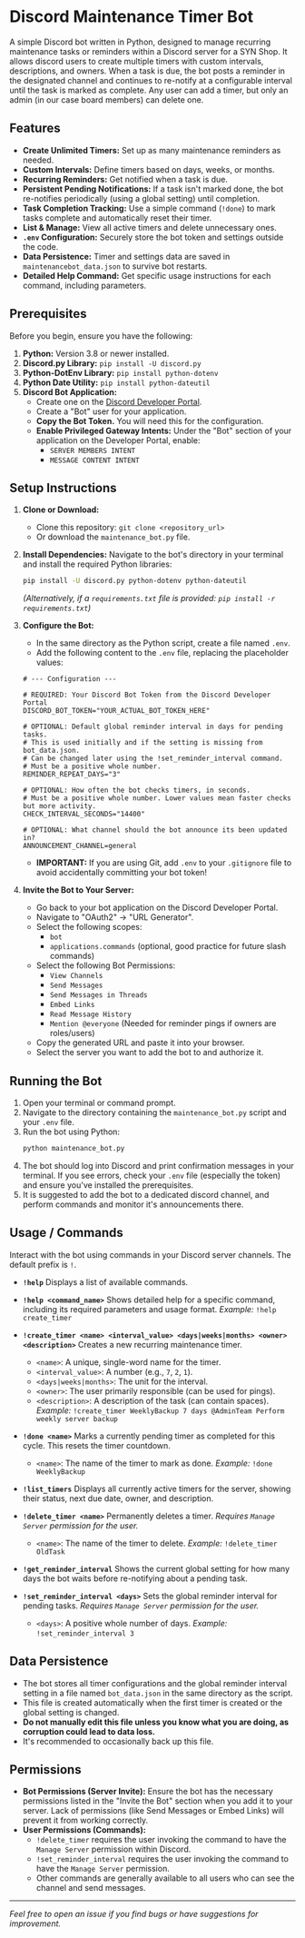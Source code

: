 # Discord Maintenance Timer Bot

A simple Discord bot written in Python, designed to manage recurring maintenance tasks or reminders within a Discord server for a SYN Shop. It allows discord users to create multiple timers with custom intervals, descriptions, and owners. When a task is due, the bot posts a reminder in the designated channel and continues to re-notify at a configurable interval until the task is marked as complete. Any user can add a timer, but only an admin (in our case board members) can delete one.

## Features

*   **Create Unlimited Timers:** Set up as many maintenance reminders as needed.
*   **Custom Intervals:** Define timers based on days, weeks, or months.
*   **Recurring Reminders:** Get notified when a task is due.
*   **Persistent Pending Notifications:** If a task isn't marked done, the bot re-notifies periodically (using a global setting) until completion.
*   **Task Completion Tracking:** Use a simple command (`!done`) to mark tasks complete and automatically reset their timer.
*   **List & Manage:** View all active timers and delete unnecessary ones.
*   **`.env` Configuration:** Securely store the bot token and settings outside the code.
*   **Data Persistence:** Timer and settings data are saved in `maintenancebot_data.json` to survive bot restarts.
*   **Detailed Help Command:** Get specific usage instructions for each command, including parameters.

## Prerequisites

Before you begin, ensure you have the following:

1.  **Python:** Version 3.8 or newer installed.
2.  **Discord.py Library:** `pip install -U discord.py`
3.  **Python-DotEnv Library:** `pip install python-dotenv`
4.  **Python Date Utility:** `pip install python-dateutil`
5.  **Discord Bot Application:**
    *   Create one on the [Discord Developer Portal](https://discord.com/developers/applications).
    *   Create a "Bot" user for your application.
    *   **Copy the Bot Token.** You will need this for the configuration.
    *   **Enable Privileged Gateway Intents:** Under the "Bot" section of your application on the Developer Portal, enable:
        *   `SERVER MEMBERS INTENT`
        *   `MESSAGE CONTENT INTENT`

## Setup Instructions

1.  **Clone or Download:**
    *   Clone this repository: `git clone <repository_url>`
    *   Or download the `maintenance_bot.py` file.

2.  **Install Dependencies:**
    Navigate to the bot's directory in your terminal and install the required Python libraries:
    ```bash
    pip install -U discord.py python-dotenv python-dateutil
    ```
    *(Alternatively, if a `requirements.txt` file is provided: `pip install -r requirements.txt`)*

3.  **Configure the Bot:**
    *   In the same directory as the Python script, create a file named `.env`.
    *   Add the following content to the `.env` file, replacing the placeholder values:

    ```dotenv
    # --- Configuration ---

    # REQUIRED: Your Discord Bot Token from the Discord Developer Portal
    DISCORD_BOT_TOKEN="YOUR_ACTUAL_BOT_TOKEN_HERE"

    # OPTIONAL: Default global reminder interval in days for pending tasks.
    # This is used initially and if the setting is missing from bot_data.json.
    # Can be changed later using the !set_reminder_interval command.
    # Must be a positive whole number.
    REMINDER_REPEAT_DAYS="3"

    # OPTIONAL: How often the bot checks timers, in seconds.
    # Must be a positive whole number. Lower values mean faster checks but more activity.
    CHECK_INTERVAL_SECONDS="14400"

    # OPTIONAL: What channel should the bot announce its been updated in?
    ANNOUNCEMENT_CHANNEL=general
    ```

    *   **IMPORTANT:** If you are using Git, add `.env` to your `.gitignore` file to avoid accidentally committing your bot token!

4.  **Invite the Bot to Your Server:**
    *   Go back to your bot application on the Discord Developer Portal.
    *   Navigate to "OAuth2" -> "URL Generator".
    *   Select the following scopes:
        *   `bot`
        *   `applications.commands` (optional, good practice for future slash commands)
    *   Select the following Bot Permissions:
        *   `View Channels`
        *   `Send Messages`
        *   `Send Messages in Threads`
        *   `Embed Links`
        *   `Read Message History`
        *   `Mention @everyone` (Needed for reminder pings if owners are roles/users)
    *   Copy the generated URL and paste it into your browser.
    *   Select the server you want to add the bot to and authorize it.

## Running the Bot

1.  Open your terminal or command prompt.
2.  Navigate to the directory containing the `maintenance_bot.py` script and your `.env` file.
3.  Run the bot using Python:
    ```bash
    python maintenance_bot.py
    ```
4.  The bot should log into Discord and print confirmation messages in your terminal. If you see errors, check your `.env` file (especially the token) and ensure you've installed the prerequisites.
5. It is suggested to add the bot to a dedicated discord channel, and perform commands and monitor it's announcements there.

## Usage / Commands

Interact with the bot using commands in your Discord server channels. The default prefix is `!`.

*   **`!help`**
    Displays a list of available commands.

*   **`!help <command_name>`**
    Shows detailed help for a specific command, including its required parameters and usage format.
    *Example:* `!help create_timer`

*   **`!create_timer <name> <interval_value> <days|weeks|months> <owner> <description>`**
    Creates a new recurring maintenance timer.
    *   `<name>`: A unique, single-word name for the timer.
    *   `<interval_value>`: A number (e.g., `7`, `2`, `1`).
    *   `<days|weeks|months>`: The unit for the interval.
    *   `<owner>`: The user primarily responsible (can be used for pings).
    *   `<description>`: A description of the task (can contain spaces).
    *Example:* `!create_timer WeeklyBackup 7 days @AdminTeam Perform weekly server backup`

*   **`!done <name>`**
    Marks a currently pending timer as completed for this cycle. This resets the timer countdown.
    *   `<name>`: The name of the timer to mark as done.
    *Example:* `!done WeeklyBackup`

*   **`!list_timers`**
    Displays all currently active timers for the server, showing their status, next due date, owner, and description.

*   **`!delete_timer <name>`**
    Permanently deletes a timer.
    *Requires `Manage Server` permission for the user.*
    *   `<name>`: The name of the timer to delete.
    *Example:* `!delete_timer OldTask`

*   **`!get_reminder_interval`**
    Shows the current global setting for how many days the bot waits before re-notifying about a pending task.

*   **`!set_reminder_interval <days>`**
    Sets the global reminder interval for pending tasks.
    *Requires `Manage Server` permission for the user.*
    *   `<days>`: A positive whole number of days.
    *Example:* `!set_reminder_interval 3`

## Data Persistence

*   The bot stores all timer configurations and the global reminder interval setting in a file named `bot_data.json` in the same directory as the script.
*   This file is created automatically when the first timer is created or the global setting is changed.
*   **Do not manually edit this file unless you know what you are doing, as corruption could lead to data loss.**
*   It's recommended to occasionally back up this file.

## Permissions

*   **Bot Permissions (Server Invite):** Ensure the bot has the necessary permissions listed in the "Invite the Bot" section when you add it to your server. Lack of permissions (like Send Messages or Embed Links) will prevent it from working correctly.
*   **User Permissions (Commands):**
    *   `!delete_timer` requires the user invoking the command to have the `Manage Server` permission within Discord.
    *   `!set_reminder_interval` requires the user invoking the command to have the `Manage Server` permission.
    *   Other commands are generally available to all users who can see the channel and send messages.

---

*Feel free to open an issue if you find bugs or have suggestions for improvement.*